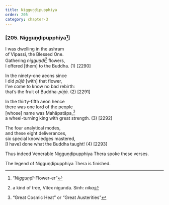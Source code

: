 ```yaml
---
title: Nigguṇḍipupphiya
order: 205
category: chapter-3
---
```


### \[205. Nigguṇḍipupphiya[^1]\]

I was dwelling in the ashram  
of Vipassi, the Blessed One.  
Gathering *nigguṇḍi*[^2] flowers,  
I offered \[them\] to the Buddha. (1) \[2290\]

In the ninety-one aeons since  
I did *pūjā* \[with\] that flower,  
I’ve come to know no bad rebirth:  
that’s the fruit of Buddha-*pūjā*. (2) \[2291\]

In the thirty-fifth aeon hence  
there was one lord of the people  
\[whose\] name was Mahāpatāpa,[^3]  
a wheel-turning king with great strength. (3) \[2292\]

The four analytical modes,  
and these eight deliverances,  
six special knowledges mastered,  
\[I have\] done what the Buddha taught! (4) \[2293\]

Thus indeed Venerable Nigguṇḍipupphiya Thera spoke these verses.

The legend of Nigguṇḍipupphiya Thera is finished.

[^1]: “*Nigguṇḍi*-Flower-er”

[^2]: a kind of tree, Vitex nigunda. Sinh: *nika*

[^3]: “Great Cosmic Heat” or “Great Austerities”
